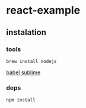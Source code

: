 # react-example

## instalation

### tools

`brew install nodejs`

[babel sublime](https://github.com/babel/babel-sublime)

### deps

`npm install`
